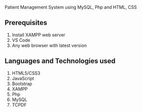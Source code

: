 
Patient Management System using MySQL, Php and HTML, CSS


## Prerequisites
1. Install XAMPP web server
2. VS Code
3. Any web browser with latest version

## Languages and Technologies used
1. HTML5/CSS3
2. JavaScript 
3. Bootstrap 
4. XAMPP
5. Php
6. MySQL 
7. TCPDF 





 




 

  


  




